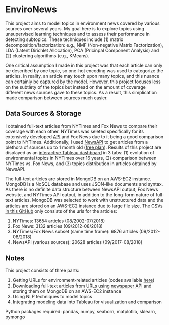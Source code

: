 # EnviroNews

This project aims to model topics in environment news covered by various sources over several years. My goal here is to explore topics using unsupervised learning techniques and to assess their performance in detecting subtopics. These techniques include (1) matrix decomposition/factorization: e.g., NMF (Non-negative Matrix Factorization), LDA (Latent Dirichlet Allocation), PCA (Pricinpal Component Analysis) and (2) clustering algorithms (e.g., KMeans).

One critical assumption I made in this project was that each article can only be described by one topic, so one-hot encoding was used to categorize the articles. In reality, an article may touch upon many topics, and this nuance can certainly be captured by the model. However, this project focuses less on the subtlety of the topics but instead on the amount of coverage different news sources gave to these topics. As a result, this simplication made comparison between sources much easier.

## Data Sources & Storage

I obtained full-text articles from NYTimes and Fox News to compare their coverage with each other. NYTimes was seleted specifically for its extensively developed [API](https://developer.nytimes.com/docs/articlesearch-product/1/overview) and Fox News due to it being a good comparison point to NYTimes. Additionally, I used [NewsAPI](https://newsapi.org/) to get articles from a plethora of sources up to 1 month old ([free plan](https://newsapi.org/pricing)). Results of this project are displayed as an [interactive Tableau dashboard](https://public.tableau.com/profile/khoa.lam#!/vizhome/NYT_2/README) in 3 tabs: (1) evolution of environmental topics in NYTimes over 16 years, (2) comparison between NYTimes vs. Fox News, and (3) topics distribution in articles obtained by NewsAPI.

The full-text articles are stored in MongoDB on an AWS-EC2 instance. MongoDB is a NoSQL database and uses JSON-like documents and syntax. As there is no definite data structure between NewsAPI output, Fox News website, and NYTimes API output, in addition to the long-form nature of full-text articles, MongoDB was selected to work with unstructured data and the articles are stored on an AWS-EC2 instance due to large file size. The [CSVs in this GitHub](./urls-data/) only consists of the urls for the articles:

1. NYTimes: 13654 articles (08/2002-07/2018)
2. Fox News: 3132 articles (09/2012-08/2018)
3. NYTimes/Fox News subset (same time frame): 6876 articles (09/2012-08/2018)
4. NewsAPI (various sources): 20628 articles (09/2017-08/2018)

## Notes

This project consists of three parts:

1. Getting URLs for environment-related articles (codes available [here](./code/urls-code))
2. Downloading full-text articles from URLs using [newspaper API](https://newspaper.readthedocs.io/en/latest/) and storing them on MongoDB on an AWS-EC2 instance
3. Using NLP techniques to model topics
4. Integrating modeling data into Tableau for visualization and comparison

Python packages required: pandas, numpy, seaborn, matplotlib, sklearn, pymongo